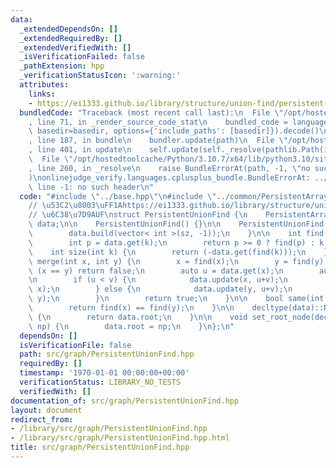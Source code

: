 ```yaml
---
data:
  _extendedDependsOn: []
  _extendedRequiredBy: []
  _extendedVerifiedWith: []
  _isVerificationFailed: false
  _pathExtension: hpp
  _verificationStatusIcon: ':warning:'
  attributes:
    links:
    - https://ei1333.github.io/library/structure/union-find/persistent-union-find.cpp
  bundledCode: "Traceback (most recent call last):\n  File \"/opt/hostedtoolcache/Python/3.10.7/x64/lib/python3.10/site-packages/onlinejudge_verify/documentation/build.py\"\
    , line 71, in _render_source_code_stat\n    bundled_code = language.bundle(stat.path,\
    \ basedir=basedir, options={'include_paths': [basedir]}).decode()\n  File \"/opt/hostedtoolcache/Python/3.10.7/x64/lib/python3.10/site-packages/onlinejudge_verify/languages/cplusplus.py\"\
    , line 187, in bundle\n    bundler.update(path)\n  File \"/opt/hostedtoolcache/Python/3.10.7/x64/lib/python3.10/site-packages/onlinejudge_verify/languages/cplusplus_bundle.py\"\
    , line 401, in update\n    self.update(self._resolve(pathlib.Path(included), included_from=path))\n\
    \  File \"/opt/hostedtoolcache/Python/3.10.7/x64/lib/python3.10/site-packages/onlinejudge_verify/languages/cplusplus_bundle.py\"\
    , line 260, in _resolve\n    raise BundleErrorAt(path, -1, \"no such header\"\
    )\nonlinejudge_verify.languages.cplusplus_bundle.BundleErrorAt: ../common/PersistentArray.hpp:\
    \ line -1: no such header\n"
  code: "#include \"../base.hpp\"\n#include \"../common/PersistentArray.hpp\"\n\n\
    // \u53C2\u8003\uFF1Ahttps://ei1333.github.io/library/structure/union-find/persistent-union-find.cpp\n\
    // \u6C38\u7D9AUF\nstruct PersistentUnionFind {\n    PersistentArray< int, 3 >\
    \ data;\n\n    PersistentUnionFind() {}\n\n    PersistentUnionFind(int sz) {\n\
    \        data.build(vector< int >(sz, -1));\n    }\n\n    int find(int k) {\n\
    \        int p = data.get(k);\n        return p >= 0 ? find(p) : k;\n    }\n\n\
    \    int size(int k) {\n        return (-data.get(find(k)));\n    }\n\n    bool\
    \ merge(int x, int y) {\n        x = find(x);\n        y = find(y);\n        if\
    \ (x == y) return false;\n        auto u = data.get(x);\n        auto v = data.get(y);\n\
    \n        if (u < v) {\n            data.update(x, u+v);\n            data.update(y,\
    \ x);\n        } else {\n            data.update(y, u+v);\n            data.update(x,\
    \ y);\n        }\n        return true;\n    }\n\n    bool same(int x, int y) {\n\
    \        return find(x) == find(y);\n    }\n\n    decltype(data)::Node* get_root_node()\
    \ {\n        return data.root;\n    }\n\n    void set_root_node(decltype(data)::Node*\
    \ np) {\n        data.root = np;\n    }\n};\n"
  dependsOn: []
  isVerificationFile: false
  path: src/graph/PersistentUnionFind.hpp
  requiredBy: []
  timestamp: '1970-01-01 00:00:00+00:00'
  verificationStatus: LIBRARY_NO_TESTS
  verifiedWith: []
documentation_of: src/graph/PersistentUnionFind.hpp
layout: document
redirect_from:
- /library/src/graph/PersistentUnionFind.hpp
- /library/src/graph/PersistentUnionFind.hpp.html
title: src/graph/PersistentUnionFind.hpp
---
```

